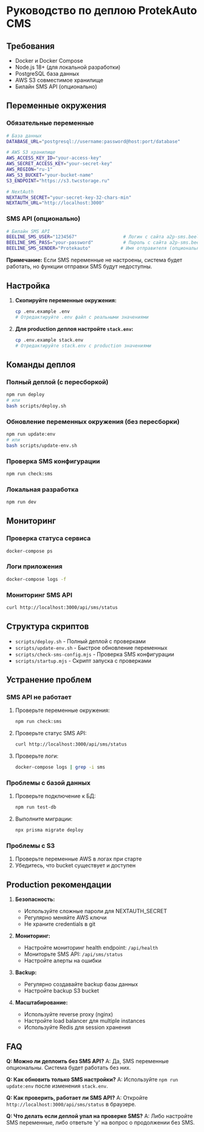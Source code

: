 # Руководство по деплою ProtekAuto CMS

## Требования

- Docker и Docker Compose
- Node.js 18+ (для локальной разработки)
- PostgreSQL база данных
- AWS S3 совместимое хранилище
- Билайн SMS API (опционально)

## Переменные окружения

### Обязательные переменные

```bash
# База данных
DATABASE_URL="postgresql://username:password@host:port/database"

# AWS S3 хранилище
AWS_ACCESS_KEY_ID="your-access-key"
AWS_SECRET_ACCESS_KEY="your-secret-key"
AWS_REGION="ru-1"
AWS_S3_BUCKET="your-bucket-name"
S3_ENDPOINT="https://s3.twcstorage.ru"

# NextAuth
NEXTAUTH_SECRET="your-secret-key-32-chars-min"
NEXTAUTH_URL="http://localhost:3000"
```

### SMS API (опционально)

```bash
# Билайн SMS API
BEELINE_SMS_USER="1234567"                 # Логин с сайта a2p-sms.beeline.ru
BEELINE_SMS_PASS="your-password"           # Пароль с сайта a2p-sms.beeline.ru
BEELINE_SMS_SENDER="Protekauto"           # Имя отправителя (опционально)
```

**Примечание:** Если SMS переменные не настроены, система будет работать, но функции отправки SMS будут недоступны.

## Настройка

1. **Скопируйте переменные окружения:**
   ```bash
   cp .env.example .env
   # Отредактируйте .env файл с реальными значениями
   ```

2. **Для production деплоя настройте `stack.env`:**
   ```bash
   cp .env.example stack.env
   # Отредактируйте stack.env с production значениями
   ```

## Команды деплоя

### Полный деплой (с пересборкой)
```bash
npm run deploy
# или
bash scripts/deploy.sh
```

### Обновление переменных окружения (без пересборки)
```bash
npm run update:env
# или
bash scripts/update-env.sh
```

### Проверка SMS конфигурации
```bash
npm run check:sms
```

### Локальная разработка
```bash
npm run dev
```

## Мониторинг

### Проверка статуса сервиса
```bash
docker-compose ps
```

### Логи приложения
```bash
docker-compose logs -f
```

### Мониторинг SMS API
```bash
curl http://localhost:3000/api/sms/status
```

## Структура скриптов

- `scripts/deploy.sh` - Полный деплой с проверками
- `scripts/update-env.sh` - Быстрое обновление переменных
- `scripts/check-sms-config.mjs` - Проверка SMS конфигурации
- `scripts/startup.mjs` - Скрипт запуска с проверками

## Устранение проблем

### SMS API не работает

1. Проверьте переменные окружения:
   ```bash
   npm run check:sms
   ```

2. Проверьте статус SMS API:
   ```bash
   curl http://localhost:3000/api/sms/status
   ```

3. Проверьте логи:
   ```bash
   docker-compose logs | grep -i sms
   ```

### Проблемы с базой данных

1. Проверьте подключение к БД:
   ```bash
   npm run test-db
   ```

2. Выполните миграции:
   ```bash
   npx prisma migrate deploy
   ```

### Проблемы с S3

1. Проверьте переменные AWS в логах при старте
2. Убедитесь, что bucket существует и доступен

## Production рекомендации

1. **Безопасность:**
   - Используйте сложные пароли для NEXTAUTH_SECRET
   - Регулярно меняйте AWS ключи
   - Не храните credentials в git

2. **Мониторинг:**
   - Настройте мониторинг health endpoint: `/api/health`
   - Мониторьте SMS API: `/api/sms/status`
   - Настройте алерты на ошибки

3. **Backup:**
   - Регулярно создавайте backup базы данных
   - Настройте backup S3 bucket

4. **Масштабирование:**
   - Используйте reverse proxy (nginx)
   - Настройте load balancer для multiple instances
   - Используйте Redis для session хранения

## FAQ

**Q: Можно ли деплоить без SMS API?**
A: Да, SMS переменные опциональны. Система будет работать без них.

**Q: Как обновить только SMS настройки?**
A: Используйте `npm run update:env` после изменения `stack.env`.

**Q: Как проверить, работает ли SMS API?**
A: Откройте `http://localhost:3000/api/sms/status` в браузере.

**Q: Что делать если деплой упал на проверке SMS?**
A: Либо настройте SMS переменные, либо ответьте 'y' на вопрос о продолжении без SMS. 
